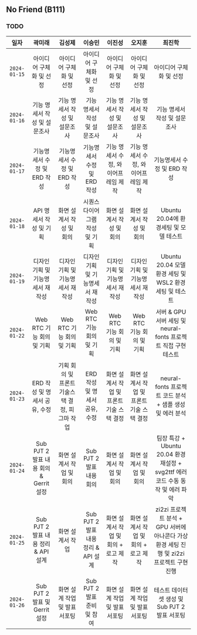 ## No Friend (B111)

### TODO

|     일자     |                 곽미래                 |                     김성제                     |               이승민                |                  이진성                   |                  오지훈                   |                                          최진학                                          |
| :----------: | :------------------------------------: | :--------------------------------------------: | :---------------------------------: | :---------------------------------------: | :---------------------------------------: | :--------------------------------------------------------------------------------------: |
| `2024-01-15` |        아이디어 구체화 및 선정         |            아이디어 구체화 및 선정             |       아이디어 구체화 및 선정       |          아이디어 구체화 및 선정          |          아이디어 구체화 및 선정          |                                 아이디어 구체화 및 선정                                  |
| `2024-01-16` |      기능 명세서 작성 및 설문조사      |          기능 명세서 작성 및 설문조사          |    기능 명세서 작성 및 설문조사     |       기능 명세서 작성 및 설문조사        |       기능 명세서 작성 및 설문조사        |                               기능 명세서 작성 및 설문조사                               |
| `2024-01-17` |      기능명세서 수정 및 ERD 작성       |          기능명세서 수정 및 ERD 작성           |     기능명세서 수정 및 ERD 작성     |    기능 명세서 수정, 와이어프레임 제작    |    기능 명세서 수정, 와이어프레임 제작    |                               기능명세서 수정 및 ERD 작성                                |
| `2024-01-18` |        API 명세서 작성 및 기획         |            화면 설계서 작성 및 회의            |   시퀀스 다이어그램 작성 및 기획    |         화면 설계서 작성 및 회의          |         화면 설계서 작성 및 회의          |                          Ubuntu 20.04에 환경세팅 및 모델 테스트                          |
| `2024-01-19` |    디자인 기획 및 기능명세서 재작성    |        디자인 기획 및 기능명세서 재작성        |  디자인 기획 및 기능명세서 재작성   |     디자인 기획 및 기능명세서 재작성      |     디자인 기획 및 기능명세서 재작성      |                  Ubuntu 20.04 모델 환경 세팅 및 WSL2 환경세팅 및 테스트                  |
| `2024-01-22` |       Web RTC 기능 회의 및 기획        |           Web RTC 기능 회의 및 기획            |      Web RTC 기능 회의 및 기획      |         Web RTC 기능 회의 및 기획         |         Web RTC 기능 회의 및 기획         |              서버 & GPU 서버 세팅 및 neural-fonts 프로젝트 직접 구현 테스트              |
| `2024-01-23` |     ERD 작성 및 명세서 공유, 수정      | 기획 회의 및 프론트 기술스택 결정, 피그마 작업 |    ERD 작성 및 명세서 공유, 수정    | 화면 설계서 작업 및 프론트 기술 스택 결정 | 화면 설계서 작업 및 프론트 기술 스택 결정 |                 neural-fonts 프로젝트 코드 분석 + 샘플 생성 및 에러 분석                 |
| `2024-01-24` | Sub PJT 2 발표 내용 회의 & Gerrit 설정 |            화면 설계서 작업 및 회의            |      Sub PJT 2 발표 내용 회의       |         화면 설계서 작업 및 회의          |         화면 설계서 작업 및 회의          |     팀장 특강 + Ubuntu 20.04 환경 재설정 + svg2ttf 에러 코드 수동 동작 및 에러 파악      |
| `2024-01-25` |  Sub PJT 2 발표 내용 정리 & API 설계   |                화면 설계서 작업                | Sub PJT 2 발표 내용 정리 & API 설계 |   화면 설계서 작업 및 회의 + 로고 제작    |   화면 설계서 작업 및 회의 + 로고 제작    | zi2zi 프로젝트 분석 + GPU 서버에 아나콘다 가상환경 세팅 진행 및 zi2zi 프로젝트 구현 진행 |
| `2024-01-26` |  Sub PJT 2 발표 및 Gerrit 설정    |         화면 설계 작업 및 발표 서포팅          |     Sub PJT 2 발표 준비 및 참여     |          화면 설계 작업 및 발표 서포팅         |        화면 설계 작업 및 발표 서포팅           |테스트 데이터셋 생성 및 Sub PJT 2 발표 서포팅|
